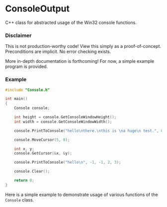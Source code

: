 # ConsoleOutput
C++ class for abstracted usage of the Win32 console functions.

### Disclaimer
This is not production-worthy code! View this simply as a proof-of-concept. Preconditions are implicit. No error checking exists.

More in-depth documentation is forthcoming! For now, a simple example program is provided.

### Example
```C++
#include "Console.h"

int main()
{
	Console console;

	int height = console.GetConsoleWindowHeight();
	int width = console.GetConsoleWindowWidth();

	console.PrintToConsole("hello\nthere.\nthis is \na huge\n test.", 0, 0, 6, 6, true);

	console.MoveCursor(5, 0);

	int x, y;
	console.GetCursor(&x, &y);

	console.PrintToConsole("hello\n", -1, -1, 2, 3);

	console.Clear();

	return 0;
}
```
Here is a simple example to demonstrate usage of various functions of the `Console` class.
